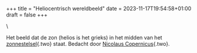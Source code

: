 +++
title = "Heliocentrisch wereldbeeld"
date = 2023-11-17T19:54:58+01:00
draft = false
+++

\

Het beeld dat de zon (helios is het grieks) in het midden van het
[zonnestelsel](zonnestelsel.html){.two} staat. Bedacht door [Nicolaus
Copernicus](copernicus.html){.two}.
